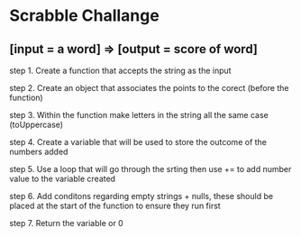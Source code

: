 # Scrabble Challange

## [input = a word]  =>  [output = score of word]

step 1. Create a function that accepts the string as the input

step 2. Create an object that associates the points to the corect (before the function)

step 3. Within the function make letters in the string all the same case (toUppercase)

step 4. Create a variable that will be used to store the outcome of the numbers added

step 5. Use a loop that will go through the srting then use += to add number value to the variable created

step 6. Add conditons regarding empty strings + nulls, these should be placed at the start of the function to ensure they run first

step 7. Return the variable or 0
